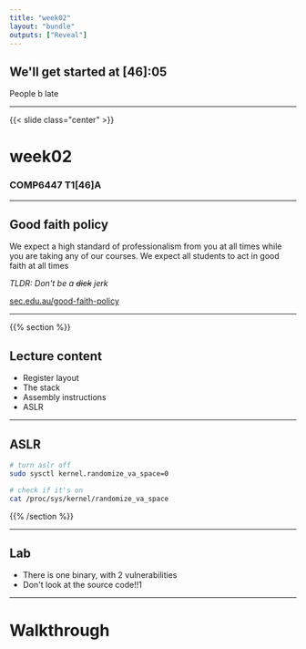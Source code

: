 ```yaml
---
title: "week02"
layout: "bundle"
outputs: ["Reveal"]
---
```


## We'll get started at [46]:05
People b late

---

{{< slide class="center" >}}
# week02
### COMP6447 T1[46]A 

---

## Good faith policy

We expect a high standard of professionalism from you at all times while you are taking any of our courses. We expect all students to act in good faith at all times

*TLDR: Don't be a ~~dick~~ jerk*

[sec.edu.au/good-faith-policy](https://sec.edu.au/good-faith-policy)

---

{{% section %}}

## Lecture content
* Register layout
* The stack
* Assembly instructions
* ASLR

---

## ASLR
```bash
# turn aslr off
sudo sysctl kernel.randomize_va_space=0

# check if it's on
cat /proc/sys/kernel/randomize_va_space
```


{{% /section %}}

---

## Lab
* There is one binary, with 2 vulnerabilities
* Don't look at the source code!!1

---

# Walkthrough
